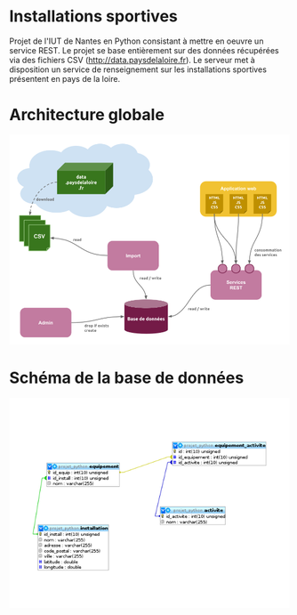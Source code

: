 # Installations sportives
Projet de l'IUT de Nantes en Python consistant à mettre en oeuvre un service REST. Le projet se base entièrement sur des données récupérées via des fichiers CSV (http://data.paysdelaloire.fr). Le serveur met à disposition un service de renseignement sur les installations sportives présentent en pays de la loire. 

# Architecture globale
![alt tag](other/architecture.png)

# Schéma de la base de données
![alt tag](other/schema_bd.png)